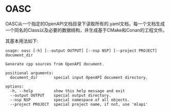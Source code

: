 # OASC
OASC从一个指定的OpenAPI文档目录下读取所有的.yaml文档，每一个文档生成一个同名的Class以及必要的数据结构，并生成基于CMake和Conan的工程文件。

其基本用法如下:

````
usage: oasc [-h] [--output OUTPUT] [--nsp NSP] [--project PROJECT] document_dir

Generate cpp sources from OpenAPI document.

positional arguments:
  document_dir       special input OpenAPI document directory.

options:
  -h, --help         show this help message and exit
  --output OUTPUT    special output directory.
  --nsp NSP          special namespace of all objects.
  --project PROJECT  special project name, if not, use 'mlapi'
````